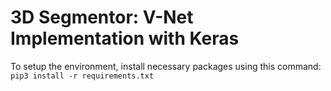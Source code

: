 # 3D Segmentor: V-Net Implementation with Keras

To setup the environment, install necessary packages using this command:
```pip3 install -r requirements.txt```


